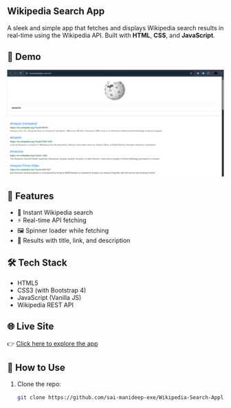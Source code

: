 
## Wikipedia Search App

A sleek and simple app that fetches and displays Wikipedia search results in real-time using the Wikipedia API. Built with **HTML**, **CSS**, and **JavaScript**.

## 📸 Demo

![Wikipedia Search Demo](wiki.png)


## 🚀 Features

- 🔎 Instant Wikipedia search
- ⚡ Real-time API fetching
- 🖼️ Spinner loader while fetching
- 📄 Results with title, link, and description

## 🛠️ Tech Stack

- HTML5
- CSS3 (with Bootstrap 4)
- JavaScript (Vanilla JS)
- Wikipedia REST API

## 🌐 Live Site  
👉 [Click here to explore the app](https://manideepwikip.ccbp.tech/)


## 📁 How to Use

1. Clone the repo:
   ```bash
   git clone https://github.com/sai-manideep-exe/Wikipedia-Search-Application.git
